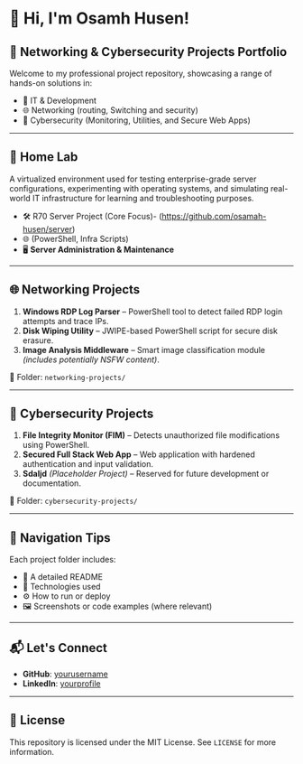 # 👋 Hi, I'm Osamh Husen!
## 🚀 Networking & Cybersecurity Projects Portfolio

Welcome to my professional project repository, showcasing a range of hands-on solutions in:

- 🔧 IT & Development
- 🌐 Networking (routing, Switching and security)
- 🔐 Cybersecurity (Monitoring, Utilities, and Secure Web Apps)
---
## 🚀 **Home Lab**

A virtualized environment used for testing enterprise-grade server configurations, experimenting with operating systems, and simulating real-world IT infrastructure for learning and troubleshooting purposes.

- 🛠️ R70 Server Project (Core Focus)- (https://github.com/osamah-husen/server)
- 🌐 (PowerShell, Infra Scripts)
- 🖥️ **Server Administration & Maintenance**

---

## 🌐 Networking Projects

1. **Windows RDP Log Parser** – PowerShell tool to detect failed RDP login attempts and trace IPs.
2. **Disk Wiping Utility** – JWIPE-based PowerShell script for secure disk erasure.
3. **Image Analysis Middleware** – Smart image classification module *(includes potentially NSFW content)*.

📂 Folder: `networking-projects/`

---

## 🔐 Cybersecurity Projects

1. **File Integrity Monitor (FIM)** – Detects unauthorized file modifications using PowerShell.
2. **Secured Full Stack Web App** – Web application with hardened authentication and input validation.
3. **Sdaljd** *(Placeholder Project)* – Reserved for future development or documentation.

📂 Folder: `cybersecurity-projects/`

---

## 🧭 Navigation Tips

Each project folder includes:
- 📄 A detailed README
- 🧠 Technologies used
- ⚙️ How to run or deploy
- 🖼️ Screenshots or code examples (where relevant)

---

## 📬 Let's Connect

- **GitHub**: [yourusername](https://github.com/yourusername)  
- **LinkedIn**: [yourprofile](https://linkedin.com/in/yourprofile)

---

## 📄 License

This repository is licensed under the MIT License. See `LICENSE` for more information.

